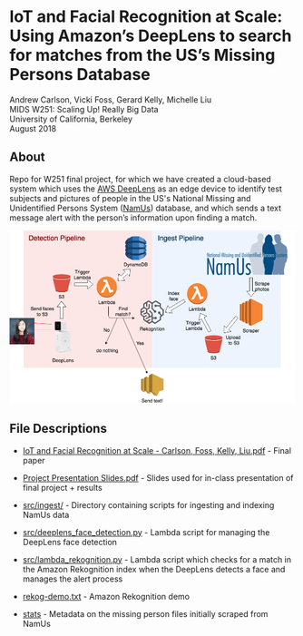 # IoT and Facial Recognition at Scale: Using Amazon’s DeepLens to search for matches from the US’s Missing Persons Database

Andrew Carlson, Vicki Foss, Gerard Kelly, Michelle Liu  
MIDS W251: Scaling Up! Really Big Data  
University of California, Berkeley  
August 2018

## About
Repo for W251 final project, for which we have created a cloud-based system which uses the [AWS DeepLens](https://aws.amazon.com/deeplens/) as an edge device to identify test subjects and pictures of people in the US's National Missing and Unidentified Persons System ([NamUs](https://www.namus.gov/About)) database, and which sends a text message alert with the person’s information upon finding a match.

![system diagram](system-diagram.png) 

## File Descriptions
- [IoT and Facial Recognition at Scale - Carlson, Foss, Kelly, Liu.pdf](https://github.com/acarl005/iot-missing-persons-detector/blob/master/IoT%20and%20Facial%20Recognition%20at%20Scale%20-%20Carlson%2C%20Foss%2C%20Kelly%2C%20Liu.pdf) - Final paper

- [Project Presentation Slides.pdf](https://github.com/acarl005/iot-missing-persons-detector/blob/master/Project%20Presentation%20Slides.pdf) - Slides used for in-class presentation of final project + results

- [src/ingest/](https://github.com/acarl005/iot-missing-persons-detector/tree/master/src/ingest) - Directory containing scripts for ingesting and indexing NamUs data

- [src/deeplens_face_detection.py](https://github.com/acarl005/iot-missing-persons-detector/blob/master/src/deeplens_face_detection.py) - Lambda script for managing the DeepLens face detection

- [src/lambda_rekognition.py](https://github.com/acarl005/iot-missing-persons-detector/blob/master/src/lambda_rekognition.py) - Lambda script which checks for a match in the Amazon Rekognition index when the DeepLens detects a face and manages the alert process

- [rekog-demo.txt](https://github.com/acarl005/iot-missing-persons-detector/blob/master/rekog-demo.txt) - Amazon Rekognition demo

- [stats](https://github.com/acarl005/iot-missing-persons-detector/blob/master/stats) - Metadata on the missing person files initially scraped from NamUs
